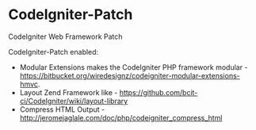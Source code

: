# CodeIgniter-Patch
CodeIgniter Web Framework Patch

CodeIgniter-Patch enabled:

- Modular Extensions makes the CodeIgniter PHP framework modular - https://bitbucket.org/wiredesignz/codeigniter-modular-extensions-hmvc.
- Layout Zend Framework like - https://github.com/bcit-ci/CodeIgniter/wiki/layout-library
- Compress HTML Output - http://jeromejaglale.com/doc/php/codeigniter_compress_html
